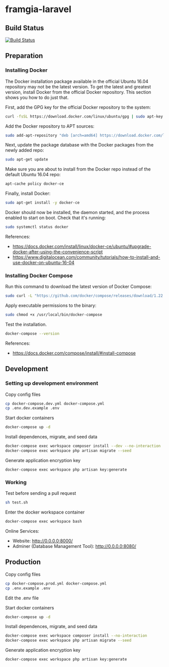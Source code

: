# framgia-laravel

## Build Status

[![Build Status](https://civ3.framgia.vn/api/badges/thinhhung/framgia-laravel/status.svg)](https://civ3.framgia.vn/repository/thinhhung/framgia-laravel/detail/overview)

## Preparation

### Installing Docker

The Docker installation package available in the official Ubuntu 16.04 repository may not be the latest version. To get the latest and greatest version, install Docker from the official Docker repository. This section shows you how to do just that.

First, add the GPG key for the official Docker repository to the system:
```sh
curl -fsSL https://download.docker.com/linux/ubuntu/gpg | sudo apt-key add -
```

Add the Docker repository to APT sources:
```sh
sudo add-apt-repository "deb [arch=amd64] https://download.docker.com/linux/ubuntu $(lsb_release -cs) stable"
```

Next, update the package database with the Docker packages from the newly added repo:
```sh
sudo apt-get update
```

Make sure you are about to install from the Docker repo instead of the default Ubuntu 16.04 repo:
```sh
apt-cache policy docker-ce
```

Finally, install Docker:
```sh
sudo apt-get install -y docker-ce
```

Docker should now be installed, the daemon started, and the process enabled to start on boot. Check that it's running:
```sh
sudo systemctl status docker
```

References:
- https://docs.docker.com/install/linux/docker-ce/ubuntu/#upgrade-docker-after-using-the-convenience-script
- https://www.digitalocean.com/community/tutorials/how-to-install-and-use-docker-on-ubuntu-16-04

### Installing Docker Compose

Run this command to download the latest version of Docker Compose:
```sh
sudo curl -L "https://github.com/docker/compose/releases/download/1.22.0/docker-compose-$(uname -s)-$(uname -m)" -o /usr/local/bin/docker-compose
```

Apply executable permissions to the binary:
```sh
sudo chmod +x /usr/local/bin/docker-compose
```

Test the installation.
```sh
docker-compose --version
```

References:
- https://docs.docker.com/compose/install/#install-compose

## Development

### Setting up development environment

Copy config files
```sh
cp docker-compose.dev.yml docker-compose.yml
cp .env.dev.example .env
```

Start docker containers
```sh
docker-compose up -d
```

Install dependences, migrate, and seed data
```sh
docker-compose exec workspace composer install --dev --no-interaction
docker-compose exec workspace php artisan migrate --seed
```

Generate application encryption key
```
docker-compose exec workspace php artisan key:generate
```

### Working

Test before sending a pull request
```sh
sh test.sh
```

Enter the docker workspace container
```sh
docker-compose exec workspace bash
```

Online Services:

- Website: http://0.0.0.0:8000/
- Adminer (Database Management Tool): http://0.0.0.0:8080/

## Production

Copy config files
```sh
cp docker-compose.prod.yml docker-compose.yml
cp .env.example .env
```

Edit the .env file

Start docker containers
```sh
docker-compose up -d
```

Install dependences, migrate, and seed data
```sh
docker-compose exec workspace composer install --no-interaction
docker-compose exec workspace php artisan migrate --seed
```

Generate application encryption key
```
docker-compose exec workspace php artisan key:generate
